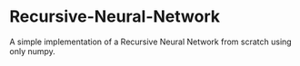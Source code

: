 # Recursive-Neural-Network
A simple implementation of a Recursive Neural Network from scratch using only numpy.
